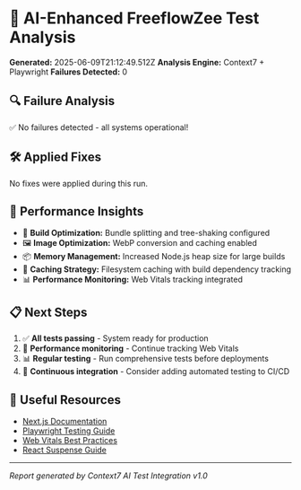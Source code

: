 
# 🤖 AI-Enhanced FreeflowZee Test Analysis

**Generated:** 2025-06-09T21:12:49.512Z
**Analysis Engine:** Context7 + Playwright
**Failures Detected:** 0

## 🔍 Failure Analysis

✅ No failures detected - all systems operational!

## 🛠️ Applied Fixes

No fixes were applied during this run.

## 🎯 Performance Insights


- 🚀 **Build Optimization:** Bundle splitting and tree-shaking configured
- 🖼️ **Image Optimization:** WebP conversion and caching enabled
- 📦 **Memory Management:** Increased Node.js heap size for large builds
- 🔄 **Caching Strategy:** Filesystem caching with build dependency tracking
- 📊 **Performance Monitoring:** Web Vitals tracking integrated


## 📋 Next Steps


1. ✅ **All tests passing** - System ready for production
2. 🚀 **Performance monitoring** - Continue tracking Web Vitals
3. 📊 **Regular testing** - Run comprehensive tests before deployments
4. 🔄 **Continuous integration** - Consider adding automated testing to CI/CD


## 🔗 Useful Resources

- [Next.js Documentation](https://nextjs.org/docs)
- [Playwright Testing Guide](https://playwright.dev/docs/intro)
- [Web Vitals Best Practices](https://web.dev/vitals/)
- [React Suspense Guide](https://react.dev/reference/react/Suspense)

---
*Report generated by Context7 AI Test Integration v1.0*
